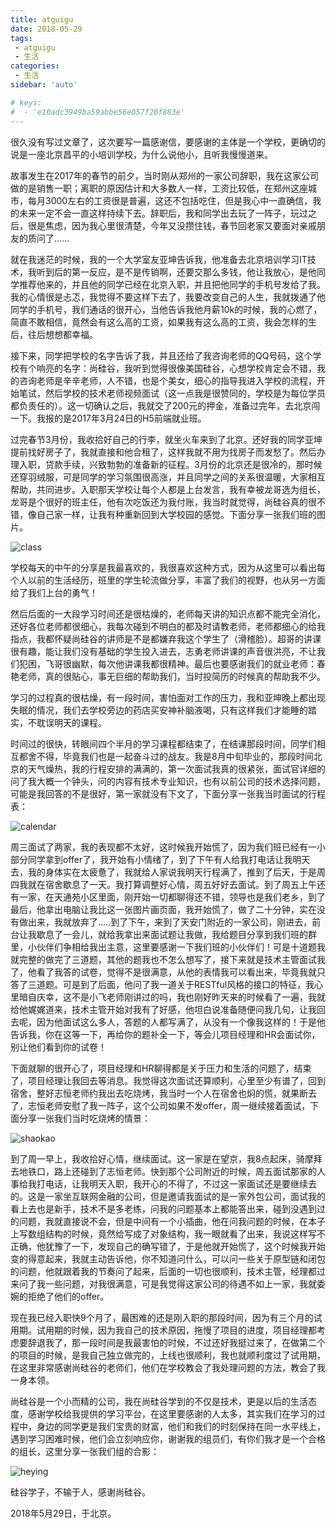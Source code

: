 ```yaml
---
title: atguigu
date: 2018-05-29
tags:
 - atguigu
 - 生活
categories: 
 - 生活
sidebar: 'auto'

# keys:
#  - 'e10adc3949ba59abbe56e057f20f883e'
---
```


很久没有写过文章了，这次要写一篇感谢信，要感谢的主体是一个学校，更确切的说是一座北京昌平的小培训学校，为什么说他小，且听我慢慢道来。  


故事发生在2017年的春节的前夕，当时刚从郑州的一家公司辞职，我在这家公司做的是销售一职；离职的原因估计和大多数人一样，工资比较低，在郑州这座城市，每月3000左右的工资很是普遍，这还不包括吃住，但是我心中一直确信，我的未来一定不会一直这样持续下去。辞职后，我和同学出去玩了一阵子，玩过之后，很是焦虑，因为我心里很清楚，今年又没攒住钱，春节回老家又要面对亲戚朋友的质问了......


就在我迷茫的时候，我的一个大学室友亚坤告诉我，他准备去北京培训学习IT技术，我听到后的第一反应，是不是传销啊，还要交那么多钱，他让我放心，是他同学推荐他来的，并且他的同学已经在北京入职，并且把他同学的手机号发给了我。我的心情很是忐忑，我觉得不要这样下去了，我要改变自己的人生，我就拨通了他同学的手机号，我们通话的很开心，当他告诉我他月薪10k的时候，我的心燃了，简直不敢相信，竟然会有这么高的工资，如果我有这么高的工资，我会怎样的生后，往后想想都幸福。


接下来，同学把学校的名字告诉了我，并且还给了我咨询老师的QQ号码，这个学校有个响亮的名字：尚硅谷，我听到觉得很像美国硅谷，心想学校肯定会不错，我的咨询老师是辛辛老师，人不错，也是个美女，细心的指导我进入学校的流程，开始笔试，然后学校的技术老师视频面试（这一点我是很赞同的，学校是为每位学员都负责任的）。这一切确认之后，我就交了200元的押金，准备过完年，去北京闯一下。我报的是2017年3月24日的H5前端就业班。


过完春节3月份，我收拾好自己的行李，就坐火车来到了北京。还好我的同学亚坤提前找好房子了，我就直接和他合租了，这样我就不用为找房子而发愁了。然后办理入职，贷款手续，兴致勃勃的准备新的征程。3月份的北京还是很冷的，那时候还穿羽绒服，可是同学的学习氛围很高涨，并且同学之间的关系很温暖，大家相互帮助，共同进步。入职那天学校让每个人都是上台发言，我有幸被龙哥选为组长，龙哥是个很好的班主任，他有次吃饭还为我付账，我当时就觉得，尚硅谷真的很不错，像自己家一样，让我有种重新回到大学校园的感觉。下面分享一张我们班的图片。

![class](/atguigu/classing.jpg)

学校每天的中午的分享是我最喜欢的，我很喜欢这种方式，因为从这里可以看出每个人以前的生活经历，班里的学生轮流做分享，丰富了我们的视野，也从另一方面给了我们上台的勇气！

然后后面的一大段学习时间还是很枯燥的，老师每天讲的知识点都不能完全消化，还好各位老师都很细心，我每次碰到不明白的都及时请教老师，老师都细心的给我指点，我都怀疑尚硅谷的讲师是不是都嫌弃我这个学生了（滑稽脸）。超哥的讲课很有趣，能让我们没有基础的学生投入进去，志勇老师讲课的声音很洪亮，不让我们犯困，飞哥很幽默，每次他讲课我都很精神。最后也要感谢我们的就业老师：春艳老师，真的很贴心，事无巨细的帮助我们，当时投简历的时候真的帮助我不少。


学习的过程真的很枯燥，有一段时间，害怕面对工作的压力，我和亚坤晚上都出现失眠的情况，我们去学校旁边的药店买安神补脑液喝，只有这样我们才能睡的踏实，不耽误明天的课程。

时间过的很快，转眼间四个半月的学习课程都结束了，在结课那段时间，同学们相互都舍不得，毕竟我们也是一起奋斗过的战友。我是8月中旬毕业的，那段时间北京的天气燥热，我的行程安排的满满的，第一次面试我真的很紧张，面试官详细的问了我大概一个钟头，问的内容有技术专业知识，也有以前公司的技术选择问题，可能是我回答的不是很好，第一家就没有下文了，下面分享一张我当时面试的行程表：

![calendar](/atguigu/calendar.jpeg)



周三面试了两家，我的表现都不太好，这时候我开始慌了，因为我们班已经有一小部分同学拿到offer了，我开始有小情绪了，到了下午有人给我打电话让我明天去，我的身体实在太疲惫了，我就给人家说我明天行程满了，推到了后天，于是周四我就在宿舍歇息了一天。我打算调整好心情，周五好好去面试。到了周五上午还有一家，在天通苑小区里面，刚开始一切都聊得还不错，领导也是我们老乡，到了最后，他拿出电脑让我比这一张图片画页面，我开始慌了，做了二十分钟，实在没有做出来，我就放弃了.....到了下午，来到了天安门附近的一家公司，刚进去，前台让我歇息了一会儿，就给我拿出来面试题让我做，我给题目分享到我们班的群里，小伙伴们争相给我出主意，这里要感谢一下我们班的小伙伴们！可是十道题我就完整的做完了三道题，其他的题我也不怎么想写了，接下来就是技术主管面试我了，他看了我答的试卷，觉得不是很满意，从他的表情我可以看出来，毕竟我就只答了三道题。可是到了后面，他问了我一道关于RESTful风格的接口的特征，我心里暗自庆幸，这不是小飞老师刚讲过的吗，我也刚好昨天来的时候看了一遍，我就给他娓娓道来，技术主管开始对我有了好感，他坦白说准备随便问我几句，让我回去呢，因为他面试这么多人，答题的人都写满了，从没有一个像我这样的！于是他告诉我，你在这等一下，再给你的题补全一下，等会儿项目经理和HR会面试你，别让他们看到你的试卷！

下面就聊的很开心了，项目经理和HR聊得都是关于压力和生活的问题了，结束了，项目经理让我回去等消息。我觉得这次面试还算顺利，心里至少有谱了，回到宿舍，整好志恒老师约我出去吃烧烤，我当时一个人在宿舍也焖的慌，就果断去了，志恒老师安慰了我一阵子，这个公司如果不发offer，周一继续接着面试，下面分享一张我们当时吃烧烤的情景：

![shaokao](/atguigu/shaokao.jpg)

到了周一早上，我收拾好心情，继续面试。这一家是在望京，我8点起床，骑摩拜去地铁口，路上还碰到了志恒老师。快到那个公司附近的时候，周五面试那家的人事给我打电话，让我明天入职，我开心的不得了，不过这一家面试还是要继续去的。这是一家坐互联网金融的公司，但是邀请我面试的是一家外包公司，面试我的看上去也是新手，技术不是多老练，问我的问题基本上都能答出来，碰到没遇到过的问题，我就直接说不会，但是中间有一个小插曲，他在问我问题的时候，在本子上写数组结构的时候，竟然给写成了对象结构，我一眼就看了出来，我说这样写不正确，他犹豫了一下，发现自己的确写错了，于是他就开始慌了，这个时候我开始变的得意起来，我就主动告诉他，你不知道问什么，可以问一些关于原型链和闭包的问题，他就跟着我的节奏问了起来，后面的一切也很顺利，技术主管，经理都过来问了我一些问题，对我很满意，可是我觉得这家公司的待遇不如上一家，我就委婉的拒绝了他们的offer。

现在我已经入职快9个月了，最困难的还是刚入职的那段时间，因为有三个月的试用期。试用期的时候，因为我自己的技术原因，拖慢了项目的进度，项目经理都考虑要辞退我了，那一段时间是我最害怕的时候，不过还好我挺过来了，在做第二个的项目的时候，是我自己独立做完的，上线也很顺利，我也就顺利度过了试用期，在这里非常感谢尚硅谷的老师们，他们在学校教会了我处理问题的方法，教会了我一身本领。

尚硅谷是一个小而精的公司，我在尚硅谷学到的不仅是技术，更是以后的生活态度，感谢学校给我提供的学习平台，在这里要感谢的人太多，其实我们在学习的过程中，身边的同学更是我们宝贵的财富，他们和我们的时刻保持在同一水平线上，遇到学习困难时候，他们会立刻响应你，谢谢我的组员们，有你们我才是一个合格的组长，这里分享一张我们组的合影：

![heying](/atguigu/heying.jpg)

硅谷学子，不输于人，感谢尚硅谷。    						

2018年5月29日，于北京。
